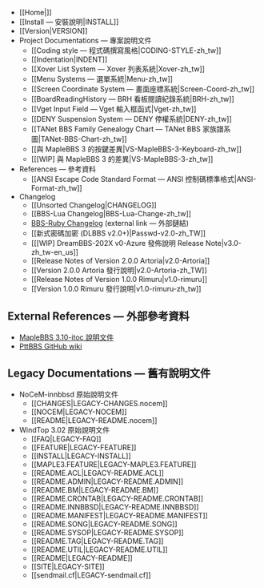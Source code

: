 - [[Home|]]
- [[Install — 安裝說明|INSTALL]]
- [[Version|VERSION]]
- Project Documentations — 專案說明文件
    - [[Coding style — 程式碼撰寫風格|CODING-STYLE-zh_tw]]
    - [[Indentation|INDENT]]
    - [[Xover List System — Xover 列表系統|Xover-zh_tw]]
    - [[Menu Systems — 選單系統|Menu-zh_tw]]
    - [[Screen Coordinate System — 畫面座標系統|Screen-Coord-zh_tw]]
    - [[BoardReadingHistory — BRH 看板閱讀紀錄系統|BRH-zh_tw]]
    - [[Vget Input Field — Vget 輸入框函式|Vget-zh_tw]]
    - [[DENY Suspension System — DENY 停權系統|DENY-zh_tw]]
    - [[TANet BBS Family Genealogy Chart — TANet BBS 家族譜系圖|TANet-BBS-Chart-zh_tw]]
    - [[與 MapleBBS 3 的按鍵差異|VS-MapleBBS-3-Keyboard-zh_tw]]
    - [[[WIP] 與 MapleBBS 3 的差異|VS-MapleBBS-3-zh_tw]]
- References — 參考資料
    - [[ANSI Escape Code Standard Format — ANSI 控制碼標準格式|ANSI-Format-zh_tw]]
- Changelog
    - [[Unsorted Changelog|CHANGELOG]]
    - [[BBS-Lua Changelog|BBS-Lua-Change-zh_tw]]
    - [BBS-Ruby Changelog](https://github.com/ccns/bbs-ruby/releases) (external link — 外部鏈結)
    - [[新式密碼加密 (DLBBS v2.0+)|Passwd-v2.0-zh_TW]]
    - [[[WIP] DreamBBS-202X v0-Azure 發佈說明 Release Note|v3.0-zh_tw-en_us]]
    - [[Release Notes of Version 2.0.0 Artoria|v2.0-Artoria]]
    - [[Version 2.0.0 Artoria 發行說明|v2.0-Artoria-zh_TW]]
    - [[Release Notes of Version 1.0.0 Rimuru|v1.0-rimuru]]
    - [[Version 1.0.0 Rimuru 發行說明|v1.0-rimuru-zh_tw]]

## External References — 外部參考資料
- [MapleBBS 3.10-itoc 說明文件](http://processor.tfcis.org/~itoc/2_doc.html)
- [PttBBS GitHub wiki](https://github.com/ptt/pttbbs/wiki)

## Legacy Documentations — 舊有說明文件

- NoCeM-innbbsd 原始說明文件
    - [[CHANGES|LEGACY-CHANGES.nocem]]
    - [[NOCEM|LEGACY-NOCEM]]
    - [[README|LEGACY-README.nocem]]
- WindTop 3.02 原始說明文件
    - [[FAQ|LEGACY-FAQ]]
    - [[FEATURE|LEGACY-FEATURE]]
    - [[INSTALL|LEGACY-INSTALL]]
    - [[MAPLE3.FEATURE|LEGACY-MAPLE3.FEATURE]]
    - [[README.ACL|LEGACY-README.ACL]]
    - [[README.ADMIN|LEGACY-README.ADMIN]]
    - [[README.BM|LEGACY-README.BM]]
    - [[README.CRONTAB|LEGACY-README.CRONTAB]]
    - [[README.INNBBSD|LEGACY-README.INNBBSD]]
    - [[README.MANIFEST|LEGACY-README.MANIFEST]]
    - [[README.SONG|LEGACY-README.SONG]]
    - [[README.SYSOP|LEGACY-README.SYSOP]]
    - [[README.TAG|LEGACY-README.TAG]]
    - [[README.UTIL|LEGACY-README.UTIL]]
    - [[README|LEGACY-README]]
    - [[SITE|LEGACY-SITE]]
    - [[sendmail.cf|LEGACY-sendmail.cf]]
